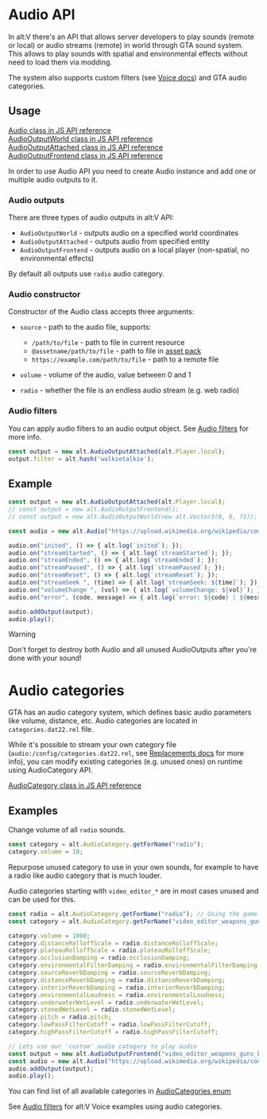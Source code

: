 # Audio API

In alt:V there's an API that allows server developers to play sounds (remote or local) or audio streams (remote) in world through GTA sound system. This allows to play sounds with spatial and environmental effects without need to load them via modding.

The system also supports custom filters (see [Voice docs](voice.md)) and GTA audio categories.

## Usage

[Audio class in JS API reference](https://docs.altv.mp/js/api/alt-client.Audio.html)<br>
[AudioOutputWorld class in JS API reference](https://docs.altv.mp/js/api/alt-client.AudioOutputWorld.html)<br>
[AudioOutputAttached class in JS API reference](https://docs.altv.mp/js/api/alt-client.AudioOutputAttached.html)<br>
[AudioOutputFrontend class in JS API reference](https://docs.altv.mp/js/api/alt-client.AudioOutputFrontend.html)<br>

In order to use Audio API you need to create Audio instance and add one or multiple audio outputs to it.

### Audio outputs

There are three types of audio outputs in alt:V API:

- `AudioOutputWorld` - outputs audio on a specified world coordinates
- `AudioOutputAttached` - outputs audio from specified entity
- `AudioOutputFrontend` - outputs audio on a local player (non-spatial, no environmental effects)

By default all outputs use `radio` audio category.

### Audio constructor

Constructor of the Audio class accepts three arguments:

- `source` - path to the audio file, supports:
  - `/path/to/file` - path to file in current resource
  - `@assetname/path/to/file` - path to file in [asset pack](resources.md#asset-pack)
  - `https://example.com/path/to/file` - path to a remote file

- `volume` - volume of the audio, value between 0 and 1
- `radio` - whether the file is an endless audio stream (e.g. web radio)

### Audio filters

You can apply audio filters to an audio output object.
See [Audio filters](audio_filters.md) for more info.

```js
const output = new alt.AudioOutputAttached(alt.Player.local);
output.filter = alt.hash('walkietalkie');
```

## Example

```js
const output = new alt.AudioOutputAttached(alt.Player.local);
// const output = new alt.AudioOutputFrontend();
// const output = new alt.AudioOutputWorld(new alt.Vector3(0, 0, 71));

const audio = new alt.Audio("https://upload.wikimedia.org/wikipedia/commons/c/c8/Example.ogg");

audio.on("inited", () => { alt.log(`inited`); });
audio.on("streamStarted", () => { alt.log(`streamStarted`); });
audio.on("streamEnded", () => { alt.log(`streamEnded`); });
audio.on("streamPaused", () => { alt.log(`streamPaused`); });
audio.on("streamReset", () => { alt.log(`streamReset`); });
audio.on("streamSeek ", (time) => { alt.log(`streamSeek: ${time}`); });
audio.on("volumeChange ", (vol) => { alt.log(`volumeChange: ${vol}`); });
audio.on("error", (code, message) => { alt.log(`error: ${code} | ${message}`); });

audio.addOutput(output);
audio.play();
```


> [!WARNING]
> Don't forget to destroy both Audio and all unused AudioOutputs after you're done with your sound!

# Audio categories

GTA has an audio category system, which defines basic audio parameters like volume, distance, etc. Audio categories are located in `categories.dat22.rel` file.

While it's possible to stream your own category file (`audio:/config/categories.dat22.rel`, see [Replacements docs](resources.md#replacements) for more info), you can modify existing categories (e.g. unused ones) on runtime using AudioCategory API.

[AudioCategory class in JS API reference](https://docs.altv.mp/js/api/alt-client.AudioCategory.html)<br>

## Examples

Change volume of all `radio` sounds.
```js
const category = alt.AudioCategory.getForName("radio");
category.volume = 10;
```

Repurpose unused category to use in your own sounds, for example to have a radio like audio category that is much louder.

Audio categories starting with `video_editor_*` are in most cases unused and can be used for this.

```js
const radio = alt.AudioCategory.getForName("radio"); // Using the game radio audio category as source
const category = alt.AudioCategory.getForName("video_editor_weapons_guns_bullet_impacts"); // This will be our target 'custom' audio category

category.volume = 1000;
category.distanceRolloffScale = radio.distanceRolloffScale;
category.plateauRolloffScale = radio.plateauRolloffScale;
category.occlusionDamping = radio.occlusionDamping;
category.environmentalFilterDamping = radio.environmentalFilterDamping;
category.sourceReverbDamping = radio.sourceReverbDamping;
category.distanceReverbDamping = radio.distanceReverbDamping;
category.interiorReverbDamping = radio.interiorReverbDamping;
category.environmentalLoudness = radio.environmentalLoudness;
category.underwaterWetLevel = radio.underwaterWetLevel;
category.stonedWetLevel = radio.stonedWetLevel;
category.pitch = radio.pitch;
category.lowPassFilterCutoff = radio.lowPassFilterCutoff;
category.highPassFilterCutoff = radio.highPassFilterCutoff;

// Lets use our 'custom' audio category to play audio
const output = new alt.AudioOutputFrontend("video_editor_weapons_guns_bullet_impacts");
const audio = new alt.Audio("https://upload.wikimedia.org/wikipedia/commons/c/c8/Example.ogg");
audio.addOutput(output);
audio.play();
```

You can find list of all available categories in [AudioCategories enum](https://docs.altv.mp/js/api/alt-client.AudioCategories.html)

See [Audio filters](audio_filters.md) for alt:V Voice examples using audio categories.